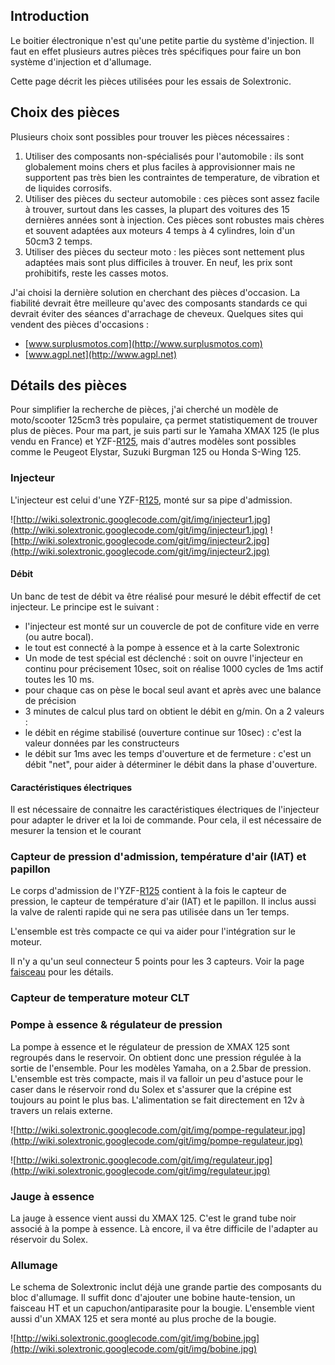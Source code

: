 ## Introduction ##

Le boitier électronique n'est qu'une petite partie du système d'injection. Il faut en effet plusieurs autres pièces très spécifiques pour faire un bon système d'injection et d'allumage.

Cette page décrit les pièces utilisées pour les essais de Solextronic.




## Choix des pièces ##

Plusieurs choix sont possibles pour trouver les pièces nécessaires :
  1. Utiliser des composants non-spécialisés pour l'automobile : ils sont globalement moins chers et plus faciles à approvisionner mais ne supportent pas très bien les contraintes de temperature, de vibration et de liquides corrosifs.
  1. Utiliser des pièces du secteur automobile : ces pièces sont assez facile à trouver, surtout dans les casses, la plupart des voitures des 15 dernières années sont à injection. Ces pièces sont robustes mais chères et souvent adaptées aux moteurs 4 temps à 4 cylindres, loin d'un 50cm3 2 temps.
  1. Utiliser des pièces du secteur moto : les pièces sont nettement plus adaptées mais sont plus difficiles à trouver. En neuf, les prix sont prohibitifs, reste les casses motos.

J'ai choisi la dernière solution en cherchant des pièces d'occasion. La fiabilité devrait être meilleure qu'avec des composants standards ce qui devrait éviter des séances d'arrachage de cheveux.
Quelques sites qui vendent des pièces d'occasions :
  * [www.surplusmotos.com](http://www.surplusmotos.com)
  * [www.agpl.net](http://www.agpl.net)


## Détails des pièces ##

Pour simplifier la recherche de pièces, j'ai cherché un modèle de moto/scooter 125cm3 très populaire, ça permet statistiquement de trouver plus de pièces.
Pour ma part, je suis parti sur le Yamaha XMAX 125 (le plus vendu en France) et YZF-[R125](https://code.google.com/p/solextronic/source/detail?r=125), mais d'autres modèles sont possibles comme le Peugeot Elystar,  Suzuki Burgman 125 ou Honda S-Wing 125.

### Injecteur ###
L'injecteur est celui d'une YZF-[R125](https://code.google.com/p/solextronic/source/detail?r=125), monté sur sa pipe d'admission.

![http://wiki.solextronic.googlecode.com/git/img/injecteur1.jpg](http://wiki.solextronic.googlecode.com/git/img/injecteur1.jpg)
![http://wiki.solextronic.googlecode.com/git/img/injecteur2.jpg](http://wiki.solextronic.googlecode.com/git/img/injecteur2.jpg)

#### Débit ####
Un banc de test de débit va être réalisé pour mesuré le débit effectif de cet injecteur. Le principe est le suivant :
  * l'injecteur est monté sur un couvercle de pot de confiture vide en verre (ou autre bocal).
  * le tout est connecté à la pompe à essence et à la carte Solextronic
  * Un mode de test spécial est déclenché : soit on ouvre l'injecteur en continu pour précisement 10sec, soit on réalise 1000 cycles de 1ms actif toutes les 10 ms.
  * pour chaque cas on pèse le bocal seul avant et après avec une balance de précision
  * 3 minutes de calcul plus tard on obtient le débit en g/min. On a 2 valeurs :
  * le débit en régime stabilisé (ouverture continue sur 10sec) : c'est la valeur données par les constructeurs
  * le débit sur 1ms avec les temps d'ouverture et de fermeture : c'est un débit "net", pour aider à déterminer le débit dans la phase d'ouverture.

#### Caractéristiques électriques ####
Il est nécessaire de connaitre les caractéristiques électriques de l'injecteur pour adapter le driver et la loi de commande. Pour cela, il est nécessaire de mesurer la tension et le courant

### Capteur de pression d'admission, température d'air (IAT) et papillon ###
Le corps d'admission de l'YZF-[R125](https://code.google.com/p/solextronic/source/detail?r=125) contient à la fois le capteur de pression, le capteur de température d'air (IAT) et le papillon. Il inclus aussi la valve de ralenti rapide qui ne sera pas utilisée dans un 1er temps.

L'ensemble est très compacte ce qui va aider pour l'intégration sur le moteur.

Il n'y a qu'un seul connecteur 5 points pour les 3 capteurs. Voir la page [faisceau](harness.md) pour les détails.

### Capteur de temperature moteur CLT ###

### Pompe à essence & régulateur de pression ###
La pompe à essence et le régulateur de pression de XMAX 125 sont regroupés dans le reservoir. On obtient donc une pression régulée à la sortie de l'ensemble. Pour les modèles Yamaha, on a 2.5bar de pression.
L'ensemble est très compacte, mais il va falloir un peu d'astuce pour le caser dans le réservoir rond du Solex et s'assurer que la crépine est toujours au point le plus bas.
L'alimentation se fait directement en 12v à travers un relais externe.

![http://wiki.solextronic.googlecode.com/git/img/pompe-regulateur.jpg](http://wiki.solextronic.googlecode.com/git/img/pompe-regulateur.jpg)

![http://wiki.solextronic.googlecode.com/git/img/regulateur.jpg](http://wiki.solextronic.googlecode.com/git/img/regulateur.jpg)

### Jauge à essence ###
La jauge à essence vient aussi du XMAX 125. C'est le grand tube noir associé à la pompe à essence. Là encore, il va être difficile de l'adapter au réservoir du Solex.

### Allumage ###
Le schema de Solextronic inclut déjà une grande partie des composants du bloc d'allumage. Il suffit donc d'ajouter une bobine haute-tension, un faisceau HT et un capuchon/antiparasite pour la bougie.
L'ensemble vient aussi d'un XMAX 125 et sera monté au plus proche de la bougie.

![http://wiki.solextronic.googlecode.com/git/img/bobine.jpg](http://wiki.solextronic.googlecode.com/git/img/bobine.jpg)